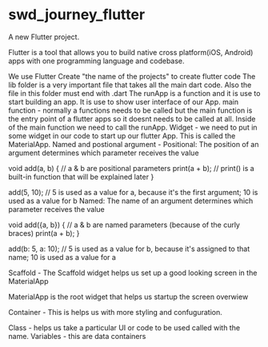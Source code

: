 # swd_journey_flutter

A new Flutter project.

Flutter is a tool that allows you to build native cross platform(iOS, Android) apps with one programming language and codebase.

We use Flutter Create "the name of the projects" to create flutter code
The lib folder is a very important file that takes all the main dart code. Also the file in this folder must end with .dart
The runApp is a function and it is use to start building an app. It is use to show user interface of our App.
main function - normally a functions needs to be called but the main function is the entry point of a flutter apps so it doesnt needs to be called at all. Inside of the main function we need to call the runApp.
Widget - we need to put in some widget in our code to start up our flutter App. This is called the MaterialApp.
Named and postional argument -
Positional: The position of an argument determines which parameter receives the value

void add(a, b) { // a & b are positional parameters
print(a + b); // print() is a built-in function that will be explained later
}

add(5, 10); // 5 is used as a value for a, because it's the first argument; 10 is used as a value for b
Named: The name of an argument determines which parameter receives the value

void add({a, b}) { // a & b are named parameters (because of the curly braces)
print(a + b);
}

add(b: 5, a: 10); // 5 is used as a value for b, because it's assigned to that name; 10 is used as a value for a

Scaffold - The Scaffold widget helps us set up a good looking screen in the MaterialApp

MaterialApp is the root widget that helps us startup the screen overwiew

Container - This is helps us with more styling and confuguration.

Class - helps us take a particular UI or code to be used called with the name.
Variables - this are data containers

